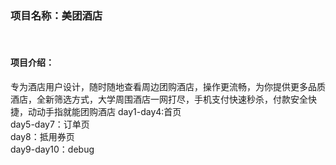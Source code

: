 
<h3>项目名称：美团酒店</h3><br>
<h4>项目介绍：</h4>专为酒店用户设计，随时随地查看周边团购酒店，操作更流畅，为你提供更多品质酒店，全新筛选方式，大学周围酒店一网打尽，手机支付快速秒杀，付款安全快捷，动动手指就能团购酒店
day1-day4:首页<br>
day5-day7：订单页<br>
day8：抵用券页<br>
day9-day10：debug
